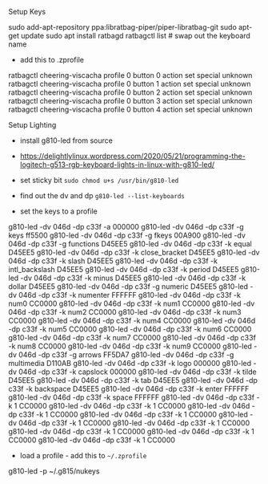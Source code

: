 Setup Keys

sudo add-apt-repository ppa:libratbag-piper/piper-libratbag-git
sudo apt-get update
sudo apt install ratbagd
ratbagctl list # swap out the keyboard name

* add this to .zprofile

ratbagctl cheering-viscacha profile 0 button 0 action set special unknown
ratbagctl cheering-viscacha profile 0 button 1 action set special unknown
ratbagctl cheering-viscacha profile 0 button 2 action set special unknown
ratbagctl cheering-viscacha profile 0 button 3 action set special unknown
ratbagctl cheering-viscacha profile 0 button 4 action set special unknown

Setup Lighting

* install g810-led from source

* https://delightlylinux.wordpress.com/2020/05/21/programming-the-logitech-g513-rgb-keyboard-lights-in-linux-with-g810-led/

* set sticky bit
`sudo chmod u+s /usr/bin/g810-led`

* find out the dv and dp
`g810-led --list-keyboards`

* set the keys to a profile

g810-led -dv 046d -dp c33f -a 000000
g810-led -dv 046d -dp c33f -g keys ff5500
g810-led -dv 046d -dp c33f -g fkeys 00A900
g810-led -dv 046d -dp c33f -g functions D45EE5
g810-led -dv 046d -dp c33f -k equal D45EE5
g810-led -dv 046d -dp c33f -k close_bracket D45EE5
g810-led -dv 046d -dp c33f -k slash D45EE5
g810-led -dv 046d -dp c33f -k intl_backslash D45EE5
g810-led -dv 046d -dp c33f -k period D45EE5
g810-led -dv 046d -dp c33f -k minus D45EE5
g810-led -dv 046d -dp c33f -k dollar D45EE5
g810-led -dv 046d -dp c33f -g numeric D45EE5
g810-led -dv 046d -dp c33f -k numenter FFFFFF
g810-led -dv 046d -dp c33f -k num0 CC0000
g810-led -dv 046d -dp c33f -k num1 CC0000
g810-led -dv 046d -dp c33f -k num2 CC0000
g810-led -dv 046d -dp c33f -k num3 CC0000
g810-led -dv 046d -dp c33f -k num4 CC0000
g810-led -dv 046d -dp c33f -k num5 CC0000
g810-led -dv 046d -dp c33f -k num6 CC0000
g810-led -dv 046d -dp c33f -k num7 CC0000
g810-led -dv 046d -dp c33f -k num8 CC0000
g810-led -dv 046d -dp c33f -k num9 CC0000
g810-led -dv 046d -dp c33f -g arrows FF5DA7
g810-led -dv 046d -dp c33f -g multimedia D110AB
g810-led -dv 046d -dp c33f -k logo 000000
g810-led -dv 046d -dp c33f -k capslock 000000
g810-led -dv 046d -dp c33f -k tilde D45EE5
g810-led -dv 046d -dp c33f -k tab D45EE5
g810-led -dv 046d -dp c33f -k backspace D45EE5
g810-led -dv 046d -dp c33f -k enter FFFFFF
g810-led -dv 046d -dp c33f -k space FFFFFF
g810-led -dv 046d -dp c33f -k 1 CC0000
g810-led -dv 046d -dp c33f -k 1 CC0000
g810-led -dv 046d -dp c33f -k 1 CC0000
g810-led -dv 046d -dp c33f -k 1 CC0000
g810-led -dv 046d -dp c33f -k 1 CC0000
g810-led -dv 046d -dp c33f -k 1 CC0000
g810-led -dv 046d -dp c33f -k 1 CC0000
g810-led -dv 046d -dp c33f -k 1 CC0000
g810-led -dv 046d -dp c33f -k 1 CC0000

* load a profile - add this to `~/.zprofile`

g810-led -p ~/.g815/nukeys
